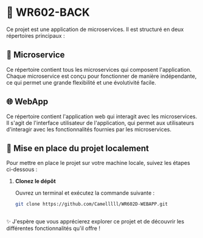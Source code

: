 # 🚀 WR602-BACK 

Ce projet est une application de microservices. Il est structuré en deux répertoires principaux :

## 📂 Microservice

Ce répertoire contient tous les microservices qui composent l'application. Chaque microservice est conçu pour fonctionner de manière indépendante, ce qui permet une grande flexibilité et une évolutivité facile.

## 🌐 WebApp

Ce répertoire contient l'application web qui interagit avec les microservices. Il s'agit de l'interface utilisateur de l'application, qui permet aux utilisateurs d'interagir avec les fonctionnalités fournies par les microservices.

## 🚀 Mise en place du projet localement

Pour mettre en place le projet sur votre machine locale, suivez les étapes ci-dessous :

1. **Clonez le dépôt**

   Ouvrez un terminal et exécutez la commande suivante :

   ```bash
   git clone https://github.com/Camelllll/WR602D-WEBAPP.git
  

✨ J'espère que vous apprécierez explorer ce projet et de découvrir les différentes fonctionnalités qu'il offre !
